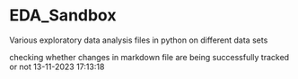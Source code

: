 # EDA_Sandbox
Various exploratory data analysis files in python on different data sets


checking whether changes in markdown file are being successfully tracked or not 13-11-2023 17:13:18